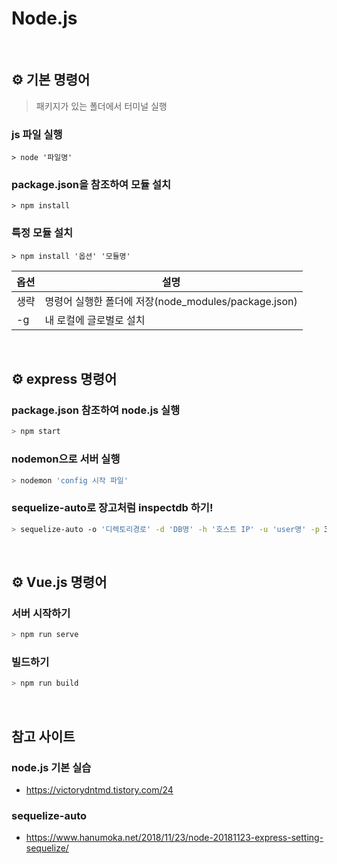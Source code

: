 # Node.js 

<br>

## ⚙️ 기본 명령어
> 패키지가 있는 폴더에서 터미널 실행

### js 파일 실행
```
> node '파일명'
```

### package.json을 참조하여 모듈 설치
```
> npm install
```

### 특정 모듈 설치
```
> npm install '옵션' '모듈명'
```

|옵션|설명|
|---|---|
|생략|명령어 실행한 폴더에 저장(node_modules/package.json)|
|-g|내 로컬에 글로벌로 설치|

<br>

## ⚙️ express 명령어

### package.json 참조하여 node.js 실행
```sh
> npm start
```

### nodemon으로 서버 실행
```sh
> nodemon 'config 시작 파일'
```

### sequelize-auto로 장고처럼 inspectdb 하기!
```sh
> sequelize-auto -o '디렉토리경로' -d 'DB명' -h '호스트 IP' -u 'user명' -p 3306 -x '비번' -e 'DB종류'
```

<br>

## ⚙️ Vue.js 명령어

### 서버 시작하기
```sh
> npm run serve
```

### 빌드하기
```sh
> npm run build
```


<br>

## 참고 사이트

### node.js 기본 실습
- https://victorydntmd.tistory.com/24

### sequelize-auto 
- https://www.hanumoka.net/2018/11/23/node-20181123-express-setting-sequelize/